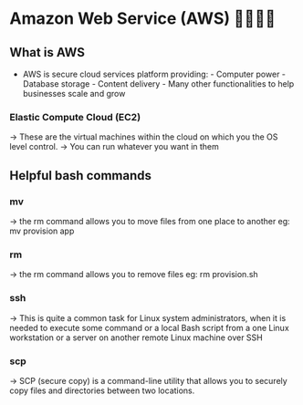 # Amazon Web Service (AWS) :sushi::bread::watermelon::kiwi_fruit:
## What is AWS
  * AWS is secure cloud services platform providing:
          - Computer power
          - Database storage
          - Content delivery
          - Many other functionalities to help businesses scale and grow

### Elastic Compute Cloud (EC2)
-> These are the virtual machines within the cloud on which you the OS level control.
-> You can run whatever you want in them

## Helpful bash commands

### mv
-> the rm command allows you to move files from one place to another
eg:
mv provision app

### rm
-> the rm command allows you to remove files
eg:
rm provision.sh

### ssh
-> This is quite a common task for Linux system administrators, when it is needed to execute some command or a local Bash script from a one Linux workstation or a server on another remote Linux machine over SSH

### scp
-> SCP (secure copy) is a command-line utility that allows you to securely copy files and directories between two locations.
